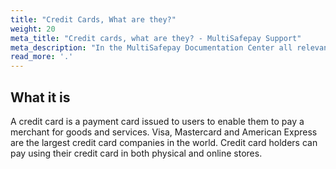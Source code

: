 ```yaml
---
title: "Credit Cards, What are they?"
weight: 20
meta_title: "Credit cards, what are they? - MultiSafepay Support"
meta_description: "In the MultiSafepay Documentation Center all relevant information regarding our Plugins and API. As well as Support pages for Payment Method, Tools and General Questions. You can also find the contact details of our Support Team and Integration Team."
read_more: '.'
---
```

## What it is
A credit card is a payment card issued to users to enable them to pay a merchant for goods and services. Visa, Mastercard and American Express are the largest credit card companies in the world. Credit card holders can pay using their credit card in both physical and online stores.


